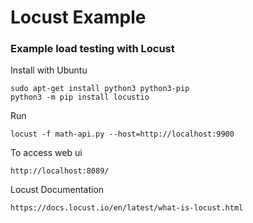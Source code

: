 # Locust Example #

### Example load testing with Locust ###

Install with Ubuntu
```
sudo apt-get install python3 python3-pip
python3 -m pip install locustio
```

Run
```
locust -f math-api.py --host=http://localhost:9900
```

To access web ui
```
http://localhost:8089/
```

Locust Documentation
```
https://docs.locust.io/en/latest/what-is-locust.html
```